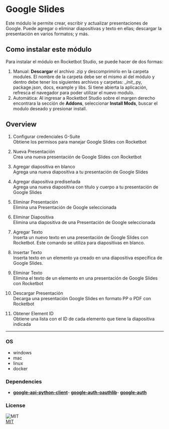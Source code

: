 



# Google Slides
  
Este módulo le permite crear, escribir y actualizar presentaciones de Google. Puede agregar o eliminar diapositivas y texto en ellas; descargar la presentación en varios formatos; y más.  

## Como instalar este módulo
  
Para instalar el módulo en Rocketbot Studio, se puede hacer de dos formas:
1. Manual: __Descargar__ el archivo .zip y descomprimirlo en la carpeta modules. El nombre de la carpeta debe ser el mismo al del módulo y dentro debe tener los siguientes archivos y carpetas: \__init__.py, package.json, docs, example y libs. Si tiene abierta la aplicación, refresca el navegador para poder utilizar el nuevo modulo.
2. Automática: Al ingresar a Rocketbot Studio sobre el margen derecho encontrara la sección de **Addons**, seleccionar **Install Mods**, buscar el modulo deseado y presionar install.  


## Overview


1. Configurar credenciales G-Suite  
Obtiene los permisos para manejar Google Slides con Rocketbot

2. Nueva Presentación  
Crea una nueva presentación de Google Slides con Rocketbot

3. Agregar diapositiva en blanco  
Agrega una nueva diapositiva a tu presentación de Google Slides

4. Agregar diapositiva prediseñada  
Agrega una nueva diapositiva con título y cuerpo a tu presentación de Google Slides

5. Eliminar Presentación  
Elimina una Presentación de Google seleccionada

6. Eliminar Diapositiva  
Elimina una diapositiva de una Presentación de Google seleccionada

7. Agregar Texto  
Inserta un nuevo texto en una presentación de Google Slides con Rocketbot. Este comando se utiliza para diapositivas en blanco.

8. Insertar Texto  
Inserta texto en un elemento ya creado en una diapositiva específica de Google Slides.

9. Eliminar Texto  
Elimina el texto de un elemento en una presentación de Google Slides con Rocketbot

10. Descargar Presentación  
Decarga una presentación Google Slides en formato PP o PDF con Rocketbot

11. Obtener Element ID  
Obtiene una lista con el ID de cada elemento que tiene la diapositiva indicada  




----
### OS

- windows
- mac
- linux
- docker

### Dependencies
- [**google-api-python-client**](https://pypi.org/project/google-api-python-client/)- [**google-auth-oauthlib**](https://pypi.org/project/google-auth-oauthlib/)- [**google-auth**](https://pypi.org/project/google-auth/)
### License
  
![MIT](https://camo.githubusercontent.com/107590fac8cbd65071396bb4d04040f76cde5bde/687474703a2f2f696d672e736869656c64732e696f2f3a6c6963656e73652d6d69742d626c75652e7376673f7374796c653d666c61742d737175617265)  
[MIT](http://opensource.org/licenses/mit-license.ph)